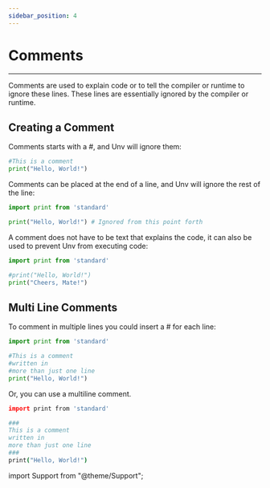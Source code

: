 ```yaml
---
sidebar_position: 4
---
```


# Comments
---
Comments are used to explain code or to tell the compiler or runtime to ignore these lines. These lines are essentially ignored by the compiler or runtime.

## Creating a Comment

Comments starts with a #, and Unv will ignore them:

```py {1}
#This is a comment
print("Hello, World!")
```

Comments can be placed at the end of a line, and Unv will ignore the rest of the line:

```py
import print from 'standard'

print("Hello, World!") # Ignored from this point forth
```

A comment does not have to be text that explains the code, it can also be used to prevent Unv from executing code:

```py {1}
import print from 'standard'

#print("Hello, World!")
print("Cheers, Mate!")
```

## Multi Line Comments

To comment in multiple lines you could insert a # for each line:

```py {1-3}
import print from 'standard'

#This is a comment
#written in
#more than just one line
print("Hello, World!")
```

Or, you can use a multiline comment.

```coffee {1-5}
import print from 'standard'

###
This is a comment
written in
more than just one line
###
print("Hello, World!")
```

import Support from "@theme/Support";

<Support py js/>
